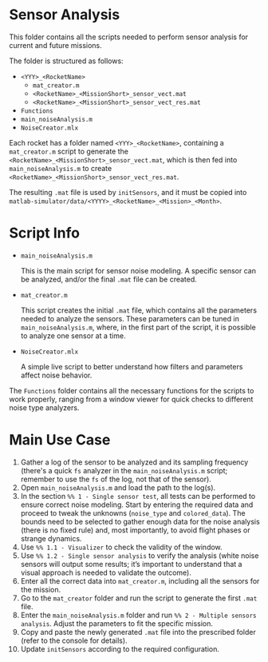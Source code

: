 # Sensor Analysis

This folder contains all the scripts needed to perform sensor analysis for current and future missions.

The folder is structured as follows:
- `<YYY>_<RocketName>`
    - `mat_creator.m`
    - `<RocketName>_<MissionShort>_sensor_vect.mat`
    - `<RocketName>_<MissionShort>_sensor_vect_res.mat`
- `Functions`
- `main_noiseAnalysis.m`
- `NoiseCreator.mlx`

Each rocket has a folder named `<YYY>_<RocketName>`, containing a `mat_creator.m` script to generate the `<RocketName>_<MissionShort>_sensor_vect.mat`, which is then fed into `main_noiseAnalysis.m` to create `<RocketName>_<MissionShort>_sensor_vect_res.mat`.

The resulting `.mat` file is used by `initSensors`, and it must be copied into `matlab-simulator/data/<YYYY>_<RocketName>_<Mission>_<Month>`.

# Script Info

- `main_noiseAnalysis.m`

    This is the main script for sensor noise modeling. A specific sensor can be analyzed, and/or the final `.mat` file can be created.

- `mat_creator.m`
    
    This script creates the initial `.mat` file, which contains all the parameters needed to analyze the sensors. These parameters can be tuned in `main_noiseAnalysis.m`, where, in the first part of the script, it is possible to analyze one sensor at a time.

- `NoiseCreator.mlx`

    A simple live script to better understand how filters and parameters affect noise behavior.

The `Functions` folder contains all the necessary functions for the scripts to work properly, ranging from a window viewer for quick checks to different noise type analyzers.

# Main Use Case

1) Gather a log of the sensor to be analyzed and its sampling frequency (there's a quick `fs` analyzer in the `main_noiseAnalysis.m` script; remember to use the `fs` of the log, not that of the sensor).
2) Open `main_noiseAnalysis.m` and load the path to the log(s).
3) In the section `%% 1 - Single sensor test`, all tests can be performed to ensure correct noise modeling. Start by entering the required data and proceed to tweak the unknowns (`noise_type` and `colored_data`). The bounds need to be selected to gather enough data for the noise analysis (there is no fixed rule) and, most importantly, to avoid flight phases or strange dynamics.
4) Use `%% 1.1 - Visualizer` to check the validity of the window.
5) Use `%% 1.2 - Single sensor analysis` to verify the analysis (white noise sensors will output some results; it’s important to understand that a visual approach is needed to validate the outcome).
6) Enter all the correct data into `mat_creator.m`, including all the sensors for the mission.
7) Go to the `mat_creator` folder and run the script to generate the first `.mat` file.
8) Enter the `main_noiseAnalysis.m` folder and run `%% 2 - Multiple sensors analysis`. Adjust the parameters to fit the specific mission.
9) Copy and paste the newly generated `.mat` file into the prescribed folder (refer to the console for details).
10) Update `initSensors` according to the required configuration.
